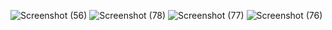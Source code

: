 ![Screenshot (56)](https://github.com/user-attachments/assets/232297a3-8a26-4210-af88-28f688270b01)
![Screenshot (78)](https://github.com/user-attachments/assets/fff27867-bb83-4359-974d-24cb7df77432)
![Screenshot (77)](https://github.com/user-attachments/assets/69080c7f-02a8-44f1-a507-70ecf4e5fed4)
![Screenshot (76)](https://github.com/user-attachments/assets/8319598c-cf27-4ede-93bb-31d552db7c66)
